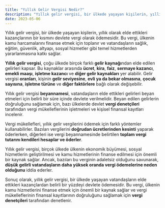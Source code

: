 ```yaml
---
title: "Yıllık Gelir Vergisi Nedir?"
description: "Yıllık gelir vergisi, bir ülkede yaşayan kişilerin, yıllık olarak elde ettikleri kazançlarının bir kısmını devlete vergi olarak ödemesidir"
date: 2023-05-06
---
```


Yıllık gelir vergisi, bir ülkede yaşayan kişilerin, yıllık olarak elde ettikleri kazançlarının bir kısmını devlete vergi
olarak ödemesidir. Bu vergi, ülkenin kamu harcamalarını finanse etmek için toplanır ve vatandaşların sağlık, eğitim,
güvenlik, altyapı, sosyal hizmetler gibi temel hizmetlerden yararlanmasına katkı sağlar.

**Yıllık gelir vergisi**, çoğu ülkede birçok farklı **gelir kaynağı**ndan elde edilen gelirleri kapsar. Bu kaynaklar
arasında **ücret**, **kira**, **faiz**, **sermaye kazancı**, **emekli maaşı**, **işletme kazancı** ve **diğer gelir
kaynakları** yer alabilir. Gelir vergisi **oranları**, kişinin **gelir seviyesine**, **evli ya da bekar olmasına**,
**çocuk sayısına**, **işletme türüne** ve **diğer faktörlere** bağlı olarak değişebilir.

Yıllık gelir vergisi **beyannamesi**, vatandaşların elde ettikleri gelirleri beyan etmeleri için belirli bir süre içinde
devlete verilmelidir. Beyan edilen gelirlerin doğruluğunu sağlamak için, bazı ülkelerde devlet **vergi denetçileri**
tarafından vergi mükelleflerinin işletmeleri ve kişisel finansal kayıtları incelenir.

Vergi mükellefleri, yıllık gelir vergilerini ödemek için farklı yöntemler kullanabilirler. Bazıları vergilerini
**doğrudan ücretlerinden kesinti** yaparak öderlerken, diğerleri ise vergi beyannamesinde belirtilen **toplam vergi
tutarını kendileri hesaplar ve öderler**.

Yıllık gelir vergisi, birçok ülkede ülkenin ekonomik büyümesi, sosyal hizmetlerin geliştirilmesi ve kamu hizmetlerinin
finanse edilmesi için önemli bir kaynak sağlar. Ancak, bazıları bu verginin adaletsiz olduğunu savunarak, **düşük
gelirli vatandaşların daha yüksek oranda vergi ödemelerine neden olduğunu** iddia ederler.

Sonuç olarak, yıllık gelir vergisi, bir ülkede yaşayan vatandaşların elde ettikleri kazançlardan belirli bir yüzdeyi
devlete ödemesidir. Bu vergi, ülkenin kamu hizmetlerini finanse etmek için önemli bir kaynak sağlar ve vergi
mükelleflerinin finansal kayıtlarının doğruluğunu sağlamak için **vergi denetçileri** tarafından denetlenir.

